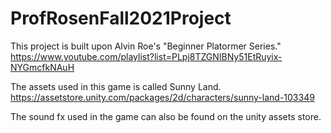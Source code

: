 # ProfRosenFall2021Project
This project is built upon Alvin Roe's "Beginner Platormer Series." 
https://www.youtube.com/playlist?list=PLpj8TZGNIBNy51EtRuyix-NYGmcfkNAuH

The assets used in this game is called Sunny Land. 
https://assetstore.unity.com/packages/2d/characters/sunny-land-103349

The sound fx used in the game can also be found on the unity assets store. 
